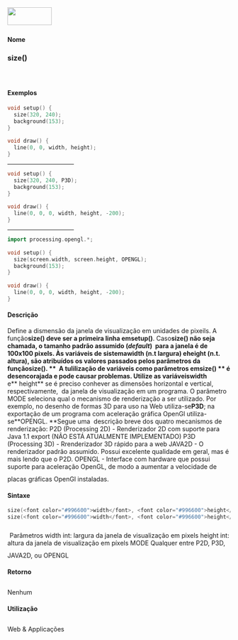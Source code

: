 <img height="40" src="../images/1pix.gif" width="100"/>
<img height="1" src="../images/1pix.gif" width="20"/>
<img height="1" src="../images/1pix.gif" width="555"/>

#### Nome
### size()
<img height="25" src="../images/1pix.gif" width="1"/>

#### Exemplos

```pde
void setup() { 
  size(320, 240); 
  background(153); 
} 
 
void draw() { 
  line(0, 0, width, height); 
} 

```
<hr align="left" noshade="noshade" size="1" width="150"/>

```pde
void setup() { 
  size(320, 240, P3D); 
  background(153); 
} 
 
void draw() { 
  line(0, 0, 0, width, height, -200); 
} 

```
<hr align="left" noshade="noshade" size="1" width="150"/>

```pde
import processing.opengl.*; 
 
void setup() { 
  size(screen.width, screen.height, OPENGL); 
  background(153); 
} 
 
void draw() { 
  line(0, 0, 0, width, height, -200); 
} 

```

#### Descrição
Define a dismensão da janela de visualização em unidades de pixeils. A função**size() **deve ser a primeira linha em**setup()**. Caso**size() **não seja chamada, o tamanho padrão assumido (*default*)  para a janela é de 100x100 pixels. Às variáveis de sistema**width **(n.t largura) e**height **(n.t. altura), são atribuídos os valores passados pelos parâmetros da função<span style="font-weight: bold;">size(). ** **</span> A tulilização de variáveis como parâmetros em**size() ** é desencorajada e pode causar problemas. Utilize as variáveis**width** e** height**
se é preciso conhever as dimensões horizontal e vertical,
respectivamente,  da janela de visualização em um
programa.
O parâmetro MODE seleciona qual o mecanismo de
renderização a ser utilizado. Por exemplo, no desenho de
formas 3D para uso na Web utiliza-se**P3D**; na exportação de um programa com aceleração gráfica OpenGl utiliza-se**OPENGL. **Segue uma  descrição breve dos quatro mecanismos de renderização:
P2D (Processing 2D) - Renderizador 2D com suporte para  Java 1.1 export (NÃO ESTÁ ATUALMENTE IMPLEMENTADO)
P3D (Processing 3D) - Rrenderizador 3D rápido para a web
JAVA2D - O renderizador padrão assumido. Possui excelente qualidade em geral, mas é mais lendo que o P2D.
OPENGL - Interface com hardware que possui suporte para
aceleração OpenGL, de modo a aumentar a velocidade de
placas gráficas OpenGl instaladas.
<img height="25" src="../images/1pix.gif" width="1"/>

#### Sintaxe
```pde
size(<font color="#996600">width</font>, <font color="#996600">height</font>)
size(<font color="#996600">width</font>, <font color="#996600">height</font>, <font color="#996600">MODE</font>)

```
<img height="25" src="../images/1pix.gif" width="1"/>
Parâmetros
width
int: largura da janela de visualização em pixels
height
int: altura da janela de visualização em píxels
MODE
Qualquer entre P2D, P3D, JAVA2D, ou OPENGL
<img height="25" src="../images/1pix.gif" width="1"/>

#### Retorno

	
Nenhum
<img height="25" src="../images/1pix.gif" width="1"/>

#### Utilização

	
Web & Applicações
<img height="25" src="../images/1pix.gif" width="1"/>
